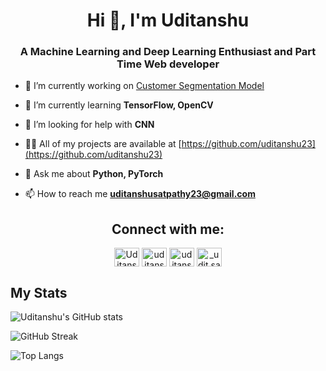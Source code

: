 

<!--
### Hi there 👋, I'm Uditanshu
**uditanshu23/uditanshu23** is a ✨ _special_ ✨ repository because its `README.md` (this file) appears on your GitHub profile.

Here are some ideas to get you started:

-  ...
-  ...
- 👯 I’m looking to collaborate on ...
- ...
-  ...
-  ...
- 😄 Pronouns: ...
- ⚡ Fun fact: ...
-->


<h1 align="center">Hi 👋, I'm Uditanshu</h1>
<h3 align="center"> A Machine Learning and Deep Learning Enthusiast and Part Time Web developer</h3>

- 🔭 I’m currently working on [Customer Segmentation Model](https://github.com/CYBORG-NIT-ROURKELA/customer-segmentation.git)

- 🌱 I’m currently learning **TensorFlow, OpenCV**

- 🤝 I’m looking for help with **CNN**

- 👨‍💻 All of my projects are available at [https://github.com/uditanshu23](https://github.com/uditanshu23)

- 💬 Ask me about **Python, PyTorch**

- 📫 How to reach me **uditanshusatpathy23@gmail.com**

<h2 align="center">Connect with me:</h2>
<p align="center">
<a href="https://twitter.com/UditanshuS23" target="_blank"><img align="center" src="https://raw.githubusercontent.com/rahuldkjain/github-profile-readme-generator/master/src/images/icons/Social/twitter.svg" alt="UditanshuS23" height="30" width="40" /></a>
<a href="https://www.linkedin.com/in/uditanshu-satpathy-90a10917b/" target="_blank"><img align="center" src="https://raw.githubusercontent.com/rahuldkjain/github-profile-readme-generator/master/src/images/icons/Social/linked-in-alt.svg" alt="uditanshu-satpathy-90a10917b" height="30" width="40" /></a>
<a href="https://www.facebook.com/uditanshu.satpathy" target="_blank"><img align="center" src="https://raw.githubusercontent.com/rahuldkjain/github-profile-readme-generator/master/src/images/icons/Social/facebook.svg" alt="uditanshu.satpathy" height="30" width="40" /></a>
<a href="https://www.instagram.com/_udit.sat_/" target="_blank"><img align="center" src="https://raw.githubusercontent.com/rahuldkjain/github-profile-readme-generator/master/src/images/icons/Social/instagram.svg" alt="_udit.sat_" height="30" width="40" /></a>

</p>

## My Stats

![Uditanshu's GitHub stats](https://github-readme-stats.vercel.app/api?username=uditanshu23&show_icons=true&theme=react)

![GitHub Streak](https://github-readme-streak-stats.herokuapp.com/?user=uditanshu23&theme=react)

![Top Langs](https://github-readme-stats.vercel.app/api/top-langs/?username=uditanshu23&layout=compact&theme=react&langs_count=6)